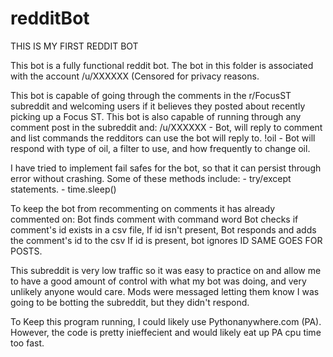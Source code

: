 # redditBot
THIS IS MY FIRST REDDIT BOT

This bot is a fully functional reddit bot. The bot in this folder is associated with the account
/u/XXXXXX (Censored for privacy reasons.

This bot is capable of going through the comments in the r/FocusST subreddit and welcoming users 
if it believes they posted about recently picking up a Focus ST. This bot is also capable of running 
through any comment post in the subreddit and:
	/u/XXXXXX   -    Bot, will reply to comment and list commands the redditors can use the bot will reply to. 
	!oil        -    Bot will respond with type of oil, a filter to use, and how frequently to change oil. 

I have tried to implement fail safes for the bot, so that it can persist through error without crashing. 
Some of these methods include:
	- try/except statements.
	- time.sleep() 

To keep the bot from recommenting on comments it has already commented on:
	Bot finds comment with command word
	Bot checks if comment's id exists in a csv file, 
	If id isn't present, Bot responds and adds the comment's id to the csv
	If id is present, bot ignores ID
  SAME GOES FOR POSTS.

This subreddit is very low traffic so it was easy to practice on and allow me to have 
a good amount of control with what my bot was doing, and very unlikely anyone would care.
Mods were messaged letting them know I was going to be botting the subreddit, but they didn't respond.

To Keep this program running, I could likely use Pythonanywhere.com (PA). However, the code is pretty inieffecient
and would likely eat up PA cpu time too fast. 
